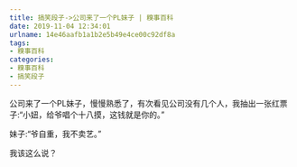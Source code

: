 ```yaml
---
title: 搞笑段子->公司来了一个PL妹子 | 糗事百科
date: 2019-11-04 12:34:01
urlname: 14e46aafb1a1b2e5b49e4ce00c92df8a
tags: 
- 糗事百科
categories:
- 糗事百科
- 搞笑段子
---
```

公司来了一个PL妹子，慢慢熟悉了，有次看见公司没有几个人，我抽出一张红票子:“小妞，给爷唱个十八摸，这钱就是你的。”

妹子:“爷自重，我不卖艺。”

我该这么说？


